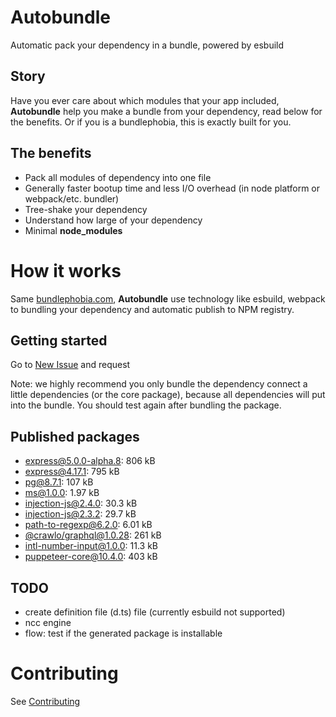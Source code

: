 # Autobundle

Automatic pack your dependency in a bundle, powered by esbuild

## Story
Have you ever care about which modules that your app included,
**Autobundle** help you make a bundle from your dependency, read below for the benefits.
Or if you is a bundlephobia, this is exactly built for you.

## The benefits
- Pack all modules of dependency into one file
- Generally faster bootup time and less I/O overhead (in node platform or webpack/etc. bundler)
- Tree-shake your dependency
- Understand how large of your dependency
- Minimal **node_modules**

# How it works
Same [bundlephobia.com](https://bundlephobia.com), **Autobundle** use technology like esbuild, webpack to bundling your dependency and automatic publish
to NPM registry.

## Getting started
Go to [New Issue](https://github.com/clgtIO/autobundle/issues/new/choose) and request

Note: we highly recommend you only bundle the dependency connect a little dependencies (or the core package), because all dependencies will put into the bundle.
You should test again after bundling the package.   

## Published packages

<!--PUBLISHED_PACKAGE_START-->
- [express@5.0.0-alpha.8](./autobundle-bundles/express/5.0.0-alpha.8): 806 kB
- [express@4.17.1](./autobundle-bundles/express/4.17.1): 795 kB
- [pg@8.7.1](./autobundle-bundles/pg/8.7.1): 107 kB
- [ms@1.0.0](./autobundle-bundles/ms/1.0.0): 1.97 kB
- [injection-js@2.4.0](./autobundle-bundles/injection-js/2.4.0): 30.3 kB
- [injection-js@2.3.2](./autobundle-bundles/injection-js/2.3.2): 29.7 kB
- [path-to-regexp@6.2.0](./autobundle-bundles/path-to-regexp/6.2.0): 6.01 kB
- [@crawlo/graphql@1.0.28](./autobundle-bundles/@crawlo/graphql/1.0.28): 261 kB
- [intl-number-input@1.0.0](./autobundle-bundles/intl-number-input/1.0.0): 11.3 kB
- [puppeteer-core@10.4.0](./autobundle-bundles/puppeteer-core/10.4.0): 403 kB
<!--PUBLISHED_PACKAGE_END-->

## TODO
- create definition file (d.ts) file (currently esbuild not supported)
- ncc engine
- flow: test if the generated package is installable 

# Contributing

See [Contributing](./CONTRIBUTING.md)
